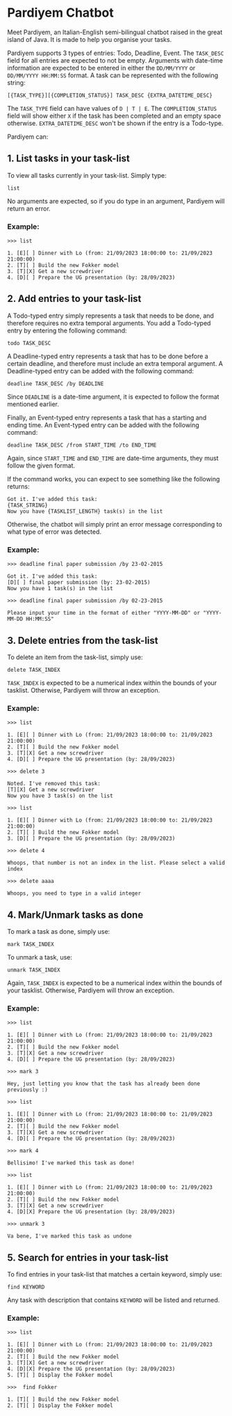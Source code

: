 # Pardiyem Chatbot

Meet Pardiyem, an Italian-English semi-bilingual chatbot raised in the great island of Java.
It is made to help you organise your tasks. 

Pardiyem supports 3 types of entries: Todo, Deadline, Event. The `TASK_DESC` field for all entries are expected to not be empty. Arguments with date-time information are expected to be entered in either the `DD/MM/YYYY` or `DD/MM/YYYY HH:MM:SS` format.
A task can be represented with the following string:

```
[{TASK_TYPE}][{COMPLETION_STATUS}] TASK_DESC {EXTRA_DATETIME_DESC}
```

The `TASK_TYPE` field can have values of `D | T | E`. The `COMPLETION_STATUS` field will show either `X` if the task has been completed and an empty space otherwise.
`EXTRA_DATETIME_DESC` won't be shown if the entry is a Todo-type.

Pardiyem can:
## 1. List tasks in your task-list

To view all tasks currently in your task-list. Simply type:

```
list
```

No arguments are expected, so if you do type in an argument, Pardiyem will return an error.

### Example:

```
>>> list

1. [E][ ] Dinner with Lo (from: 21/09/2023 18:00:00 to: 21/09/2023 21:00:00)
2. [T][ ] Build the new Fokker model
3. [T][X] Get a new screwdriver
4. [D][ ] Prepare the UG presentation (by: 28/09/2023)
```

## 2. Add entries to your task-list

A Todo-typed entry simply represents a task that needs to be done, and therefore requires no extra temporal arguments. You add a Todo-typed entry by entering the following command:

```
todo TASK_DESC
```

A Deadline-typed entry represents a task that has to be done before a certain deadline, and therefore must include an extra temporal argument.
A Deadline-typed entry can be added with the following command:

```
deadline TASK_DESC /by DEADLINE
```
Since `DEADLINE` is a date-time argument, it is expected to follow the format mentioned earlier.

Finally, an Event-typed entry represents a task that has a starting and ending time. An Event-typed entry can be added with the following command:

```
deadline TASK_DESC /from START_TIME /to END_TIME 
```
Again, since `START_TIME` and `END_TIME` are date-time arguments, they must follow the given format.

If the command works, you can expect to see something like the following returns:
```
Got it. I've added this task:
{TASK_STRING}
Now you have {TASKLIST_LENGTH} task(s) in the list
```
Otherwise, the chatbot will simply print an error message corresponding to what type of error was detected. 

### Example:
```
>>> deadline final paper submission /by 23-02-2015

Got it. I've added this task:
[D][ ] final paper submission (by: 23-02-2015)
Now you have 1 task(s) in the list
```
```
>>> deadline final paper submission /by 02-23-2015

Please input your time in the format of either "YYYY-MM-DD" or "YYYY-MM-DD HH:MM:SS"
```

## 3. Delete entries from the task-list

To delete an item from the task-list, simply use:

```
delete TASK_INDEX
```

`TASK_INDEX` is expected to be a numerical index within the bounds of your tasklist. Otherwise, Pardiyem will throw an exception.

### Example: 

```
>>> list

1. [E][ ] Dinner with Lo (from: 21/09/2023 18:00:00 to: 21/09/2023 21:00:00)
2. [T][ ] Build the new Fokker model
3. [T][X] Get a new screwdriver
4. [D][ ] Prepare the UG presentation (by: 28/09/2023)

>>> delete 3

Noted. I've removed this task:
[T][X] Get a new screwdriver
Now you have 3 task(s) on the list

>>> list

1. [E][ ] Dinner with Lo (from: 21/09/2023 18:00:00 to: 21/09/2023 21:00:00)
2. [T][ ] Build the new Fokker model
3. [D][ ] Prepare the UG presentation (by: 28/09/2023)

>>> delete 4

Whoops, that number is not an index in the list. Please select a valid index

>>> delete aaaa

Whoops, you need to type in a valid integer
```

## 4. Mark/Unmark tasks as done

To mark a task as done, simply use:

```
mark TASK_INDEX
```

To unmark a task, use:

```
unmark TASK_INDEX
```

Again, `TASK_INDEX` is expected to be a numerical index within the bounds of your tasklist. Otherwise, Pardiyem will throw an exception.

### Example:

```
>>> list

1. [E][ ] Dinner with Lo (from: 21/09/2023 18:00:00 to: 21/09/2023 21:00:00)
2. [T][ ] Build the new Fokker model
3. [T][X] Get a new screwdriver
4. [D][ ] Prepare the UG presentation (by: 28/09/2023)

>>> mark 3

Hey, just letting you know that the task has already been done previously :)

>>> list 

1. [E][ ] Dinner with Lo (from: 21/09/2023 18:00:00 to: 21/09/2023 21:00:00)
2. [T][ ] Build the new Fokker model
3. [T][X] Get a new screwdriver
4. [D][ ] Prepare the UG presentation (by: 28/09/2023)

>>> mark 4

Bellisimo! I've marked this task as done!

>>> list

1. [E][ ] Dinner with Lo (from: 21/09/2023 18:00:00 to: 21/09/2023 21:00:00)
2. [T][ ] Build the new Fokker model
3. [T][X] Get a new screwdriver
4. [D][X] Prepare the UG presentation (by: 28/09/2023)

>>> unmark 3

Va bene, I've marked this task as undone
```

## 5. Search for entries in your task-list

To find entries in your task-list that matches a certain keyword, simply use:

```
find KEYWORD
```

Any task with description that contains `KEYWORD` will be listed and returned.

### Example:

```
>>> list

1. [E][ ] Dinner with Lo (from: 21/09/2023 18:00:00 to: 21/09/2023 21:00:00)
2. [T][ ] Build the new Fokker model
3. [T][X] Get a new screwdriver
4. [D][X] Prepare the UG presentation (by: 28/09/2023)
5. [T][ ] Display the Fokker model

>>>  find Fokker

1. [T][ ] Build the new Fokker model
2. [T][ ] Display the Fokker model
```